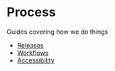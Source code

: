 # Process

Guides covering how we do things

- [Releases](releases.md)
- [Workflows](workflows.md)
- [Accessibility](accessibility.md)
